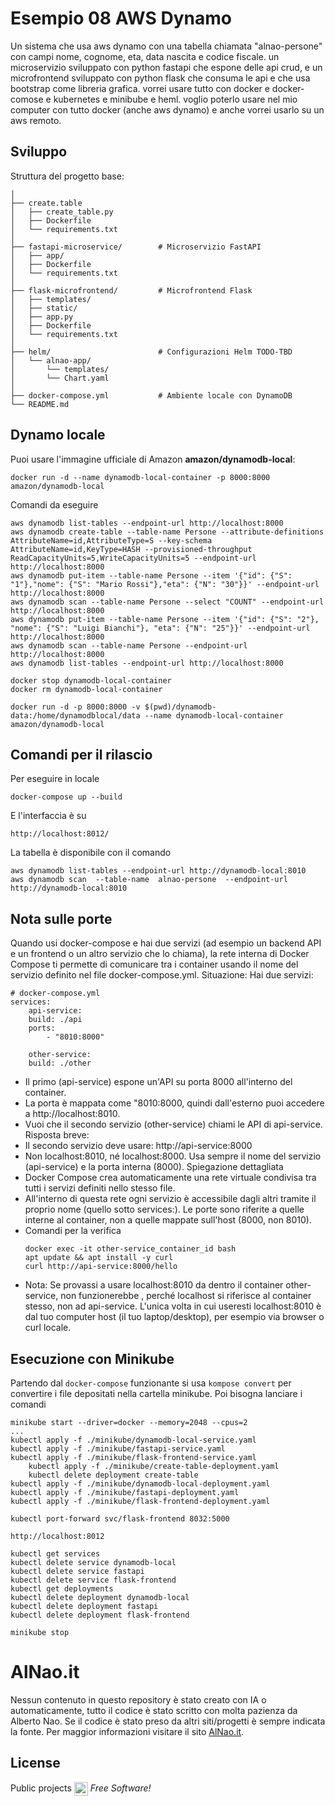 # Esempio 08 AWS Dynamo
Un sistema che usa aws dynamo con una tabella chiamata "alnao-persone" con campi nome, cognome, eta, data nascita e codice fiscale.  un microservizio sviluppato con python fastapi che espone delle api crud, e un microfrontend sviluppato con python flask che consuma le api e che usa bootstrap come libreria grafica. vorrei usare tutto con docker e docker-comose e kubernetes e minibube e heml. voglio poterlo usare nel mio computer con tutto docker (anche aws dynamo) e anche vorrei usarlo su un aws remoto.


## Sviluppo
Struttura del progetto base:
```
│
├── create.table
│   ├── create_table.py
│   ├── Dockerfile
│   └── requirements.txt
│
├── fastapi-microservice/        # Microservizio FastAPI
│   ├── app/
│   ├── Dockerfile
│   └── requirements.txt
│
├── flask-microfrontend/         # Microfrontend Flask
│   ├── templates/
│   ├── static/
│   ├── app.py
│   ├── Dockerfile
│   └── requirements.txt
│
├── helm/                        # Configurazioni Helm TODO-TBD
│   └── alnao-app/
│       └── templates/
│       └── Chart.yaml
│
├── docker-compose.yml           # Ambiente locale con DynamoDB
└── README.md
```


## Dynamo locale
Puoi usare l'immagine ufficiale di Amazon **amazon/dynamodb-local**:
```
docker run -d --name dynamodb-local-container -p 8000:8000 amazon/dynamodb-local
```
Comandi da eseguire
```
aws dynamodb list-tables --endpoint-url http://localhost:8000
aws dynamodb create-table --table-name Persone --attribute-definitions AttributeName=id,AttributeType=S --key-schema AttributeName=id,KeyType=HASH --provisioned-throughput ReadCapacityUnits=5,WriteCapacityUnits=5 --endpoint-url http://localhost:8000
aws dynamodb put-item --table-name Persone --item '{"id": {"S": "1"},"nome": {"S": "Mario Rossi"},"eta": {"N": "30"}}' --endpoint-url http://localhost:8000
aws dynamodb scan --table-name Persone --select "COUNT" --endpoint-url http://localhost:8000
aws dynamodb put-item --table-name Persone --item '{"id": {"S": "2"}, "nome": {"S": "Luigi Bianchi"}, "eta": {"N": "25"}}' --endpoint-url http://localhost:8000
aws dynamodb scan --table-name Persone --endpoint-url http://localhost:8000
aws dynamodb list-tables --endpoint-url http://localhost:8000

docker stop dynamodb-local-container
docker rm dynamodb-local-container

docker run -d -p 8000:8000 -v $(pwd)/dynamodb-data:/home/dynamodblocal/data --name dynamodb-local-container amazon/dynamodb-local
```

## Comandi per il rilascio
Per eseguire in locale
```
docker-compose up --build
```
E l'interfaccia è su 
```
http://localhost:8012/
```
La tabella è disponibile con il comando 
```
aws dynamodb list-tables --endpoint-url http://dynamodb-local:8010
aws dynamodb scan  --table-name  alnao-persone  --endpoint-url http://dynamodb-local:8010
```

## Nota sulle porte
Quando usi docker-compose e hai due servizi (ad esempio un backend API e un frontend o un altro servizio che lo chiama), la rete interna di Docker Compose ti permette di comunicare tra i container usando il nome del servizio definito nel file docker-compose.yml. Situazione: Hai due servizi:
```
# docker-compose.yml
services:
    api-service:
    build: ./api
    ports:
        - "8010:8000"

    other-service:
    build: ./other
```
- Il primo (api-service) espone un'API su porta 8000 all'interno del container.
- La porta è mappata come "8010:8000, quindi dall'esterno puoi accedere a http://localhost:8010.
- Vuoi che il secondo servizio (other-service) chiami le API di api-service.
Risposta breve:
- Il secondo servizio deve usare:	http://api-service:8000
- Non localhost:8010, né localhost:8000. Usa sempre il nome del servizio (api-service) e la porta interna (8000). 
Spiegazione dettagliata
- Docker Compose crea automaticamente una rete virtuale condivisa tra tutti i servizi definiti nello stesso file.
- All'interno di questa rete ogni servizio è accessibile dagli altri tramite il proprio nome (quello sotto services:). Le porte sono riferite a quelle interne al container, non a quelle mappate sull'host (8000, non 8010).
- Comandi per la verifica 
    ```
	docker exec -it other-service_container_id bash
	apt update && apt install -y curl
	curl http://api-service:8000/hello
    ```
- Nota: Se provassi a usare localhost:8010 da dentro il container other-service, non funzionerebbe , perché localhost si riferisce al container stesso, non ad api-service. L'unica volta in cui useresti localhost:8010 è dal tuo computer host (il tuo laptop/desktop), per esempio via browser o curl locale.


## Esecuzione con Minikube
Partendo dal `docker-compose` funzionante si usa `kompose convert` per convertire i file depositati nella cartella minikube.
Poi bisogna lanciare i comandi
```
minikube start --driver=docker --memory=2048 --cpus=2
...
kubectl apply -f ./minikube/dynamodb-local-service.yaml 
kubectl apply -f ./minikube/fastapi-service.yaml 
kubectl apply -f ./minikube/flask-frontend-service.yaml
    kubectl apply -f ./minikube/create-table-deployment.yaml
    kubectl delete deployment create-table
kubectl apply -f ./minikube/dynamodb-local-deployment.yaml
kubectl apply -f ./minikube/fastapi-deployment.yaml
kubectl apply -f ./minikube/flask-frontend-deployment.yaml

kubectl port-forward svc/flask-frontend 8032:5000

http://localhost:8012

kubectl get services
kubectl delete service dynamodb-local
kubectl delete service fastapi
kubectl delete service flask-frontend
kubectl get deployments
kubectl delete deployment dynamodb-local
kubectl delete deployment fastapi
kubectl delete deployment flask-frontend

minikube stop
```

# AlNao.it
Nessun contenuto in questo repository è stato creato con IA o automaticamente, tutto il codice è stato scritto con molta pazienza da Alberto Nao. Se il codice è stato preso da altri siti/progetti è sempre indicata la fonte. Per maggior informazioni visitare il sito [AlNao.it](https://www.alnao.it/).

## License
Public projects 
<a href="https://it.wikipedia.org/wiki/GNU_General_Public_License"  valign="middle"><img src="https://img.shields.io/badge/License-GNU-blue" style="height:22px;"  valign="middle"></a> 
*Free Software!*